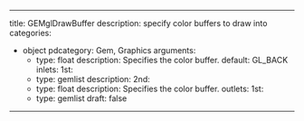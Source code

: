 
---
title: GEMglDrawBuffer
description: specify color buffers to draw into
categories:
  - object
pdcategory: Gem, Graphics
arguments:
    - type: float
      description: Specifies the color buffer.
      default: GL_BACK
inlets:
  1st:
    - type: gemlist
      description:
  2nd:
    - type: float
      description: Specifies the color buffer.
outlets:
  1st:
    - type: gemlist
draft: false
---

